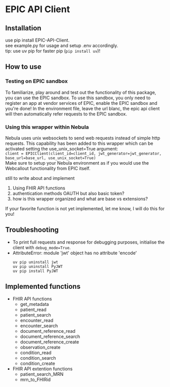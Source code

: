 # EPIC API Client

## Installation

use pip install EPIC-API-Client.<br/>
see example.py for usage and setup .env accordingly.<br/>
tip: use uv pip for faster pip (`pip install uv`)!<br/>

## How to use

### Testing on EPIC sandbox
To familiarize, play around and test out the functionality of this package, you can use the EPIC sandbox. To use this sandbox, you only need to register an app at vendor services of EPIC, enable the EPIC sandbox and you're done! In the environment file, leave the url blanc, the epic api client will then automatically refer requests to the EPIC sandbox.

### Using this wrapper within Nebula
Nebula uses unix websockets to send web requests instead of simple http requests. This capability has been added to this wrapper which can be activated setting the use_unix_socket=True argument:<br/>
`client = EPICClient(client_id=client_id, jwt_generator=jwt_generator, base_url=base_url, use_unix_socket=True)`<br/>
Make sure to setup your Nebula environment as if you would use the Webcallout functionality from EPIC itself.<br/>

still to write about and implement
1. Using FHIR API functions
3. authentication methods OAUTH but also basic token?
4. how is this wrapper organized and what are base vs extensions?

If your favorite function is not yet implemented, let me know, I will do this for you!

## Troubleshooting
- To print full requests and response for debugging purposes, initialise the client with `debug_mode=True`.<br/>
- AttributeError: module 'jwt' object has no attribute 'encode'<br/>
    ```
    uv pip uninstall jwt
    uv pip uninstall PyJWT
    uv pip install PyJWT
    ```

## Implemented functions

- FHIR API functions
    - get_metadata
    - patient_read
    - patient_search
    - encounter_read
    - encounter_search
    - document_reference_read
    - document_reference_search
    - document_reference_create
    - observation_create
    - condition_read
    - condition_search
    - condition_create
- FHIR API extention functions
    - patient_search_MRN
    - mrn_to_FHIRid

